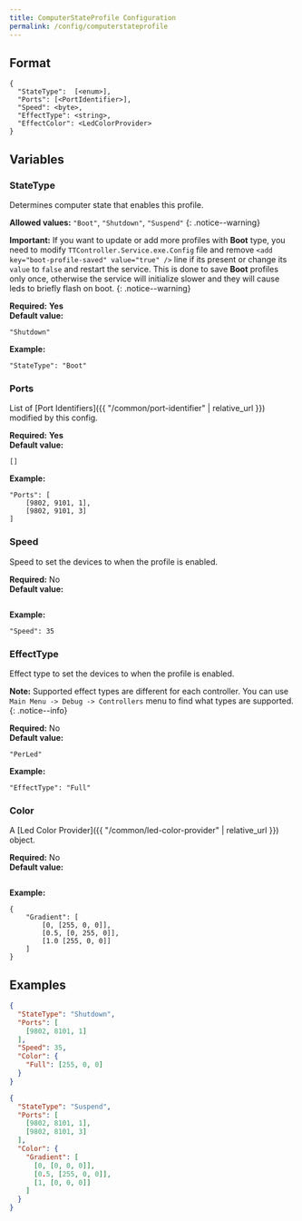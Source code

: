 ```yaml
---
title: ComputerStateProfile Configuration
permalink: /config/computerstateprofile
---
```


## Format

~~~
{
  "StateType":  [<enum>],
  "Ports": [<PortIdentifier>],
  "Speed": <byte>,
  "EffectType": <string>,
  "EffectColor": <LedColorProvider>
}
~~~

## Variables

### StateType
<div class="variable-block" markdown="block">

Determines computer state that enables this profile.

**Allowed values:** `"Boot"`, `"Shutdown"`, `"Suspend"`
{: .notice--warning}

**Important:** If you want to update or add more profiles with **Boot** type, you need to modify `TTController.Service.exe.Config` file and remove `<add key="boot-profile-saved" value="true" />` line if its present or change its `value` to `false` and restart the service. This is done to save **Boot** profiles only once, otherwise the service will initialize slower and they will cause leds to briefly flash on boot.
{: .notice--warning}

**Required:** **Yes**<br>
**Default value:**
~~~
"Shutdown"
~~~
**Example:**
~~~
"StateType": "Boot"
~~~

</div>

### Ports
<div class="variable-block" markdown="block">

List of [Port Identifiers]({{ "/common/port-identifier" | relative_url }}) modified by this config.

**Required:** **Yes**<br>
**Default value:**
~~~
[]
~~~
**Example:**
~~~
"Ports": [
    [9802, 9101, 1],
    [9802, 9101, 3]
]
~~~

</div>

### Speed
<div class="variable-block" markdown="block">

Speed to set the devices to when the profile is enabled.

**Required:** No<br>
**Default value:**
~~~
~~~
**Example:**
~~~
"Speed": 35
~~~

</div>

### EffectType
<div class="variable-block" markdown="block">

Effect type to set the devices to when the profile is enabled.

**Note:** Supported effect types are different for each controller. You can use `Main Menu -> Debug -> Controllers` menu to find what types are supported.
{: .notice--info}

**Required:** No<br>
**Default value:**
~~~
"PerLed"
~~~
**Example:**
~~~
"EffectType": "Full"
~~~

</div>

### Color
<div class="variable-block" markdown="block">

A [Led Color Provider]({{ "/common/led-color-provider" | relative_url }}) object.

**Required:** No<br>
**Default value:**
~~~
~~~
**Example:**
~~~
{
    "Gradient": [
        [0, [255, 0, 0]],
        [0.5, [0, 255, 0]],
        [1.0 [255, 0, 0]]
    ]
}
~~~

</div>

## Examples
~~~ json
{
  "StateType": "Shutdown",
  "Ports": [
    [9802, 8101, 1]
  ],
  "Speed": 35,
  "Color": {
    "Full": [255, 0, 0]
  }
}
~~~
~~~ json
{
  "StateType": "Suspend",
  "Ports": [
    [9802, 8101, 1],
    [9802, 8101, 3]
  ],
  "Color": {
    "Gradient": [
      [0, [0, 0, 0]],
      [0.5, [255, 0, 0]],
      [1, [0, 0, 0]]
    ]
  }
}
~~~